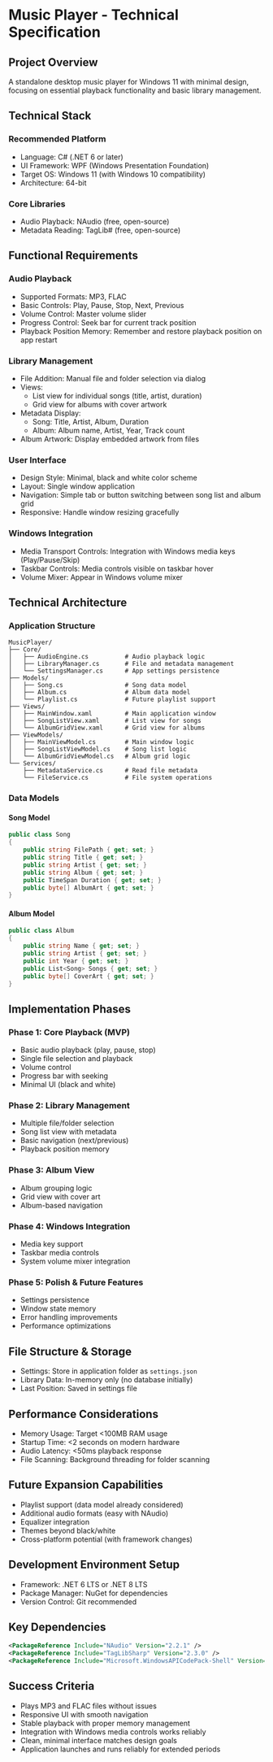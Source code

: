 # Music Player - Technical Specification

## Project Overview

A standalone desktop music player for Windows 11 with minimal design, focusing on essential playback functionality and basic library management.

## Technical Stack

### Recommended Platform

- Language: C# (.NET 6 or later)
- UI Framework: WPF (Windows Presentation Foundation)
- Target OS: Windows 11 (with Windows 10 compatibility)
- Architecture: 64-bit

### Core Libraries

- Audio Playback: NAudio (free, open-source)
- Metadata Reading: TagLib# (free, open-source)

## Functional Requirements

### Audio Playback

- Supported Formats: MP3, FLAC
- Basic Controls: Play, Pause, Stop, Next, Previous
- Volume Control: Master volume slider
- Progress Control: Seek bar for current track position
- Playback Position Memory: Remember and restore playback position on app restart

### Library Management

- File Addition: Manual file and folder selection via dialog
- Views:
  - List view for individual songs (title, artist, duration)
  - Grid view for albums with cover artwork
- Metadata Display:
  - Song: Title, Artist, Album, Duration
  - Album: Album name, Artist, Year, Track count
- Album Artwork: Display embedded artwork from files

### User Interface

- Design Style: Minimal, black and white color scheme
- Layout: Single window application
- Navigation: Simple tab or button switching between song list and album grid
- Responsive: Handle window resizing gracefully

### Windows Integration

- Media Transport Controls: Integration with Windows media keys (Play/Pause/Skip)
- Taskbar Controls: Media controls visible on taskbar hover
- Volume Mixer: Appear in Windows volume mixer

## Technical Architecture

### Application Structure

```
MusicPlayer/
├── Core/
│   ├── AudioEngine.cs          # Audio playback logic
│   ├── LibraryManager.cs       # File and metadata management
│   └── SettingsManager.cs      # App settings persistence
├── Models/
│   ├── Song.cs                 # Song data model
│   ├── Album.cs                # Album data model
│   └── Playlist.cs             # Future playlist support
├── Views/
│   ├── MainWindow.xaml         # Main application window
│   ├── SongListView.xaml       # List view for songs
│   └── AlbumGridView.xaml      # Grid view for albums
├── ViewModels/
│   ├── MainViewModel.cs        # Main window logic
│   ├── SongListViewModel.cs    # Song list logic
│   └── AlbumGridViewModel.cs   # Album grid logic
└── Services/
    ├── MetadataService.cs      # Read file metadata
    └── FileService.cs          # File system operations
```

### Data Models

#### Song Model

```csharp
public class Song
{
    public string FilePath { get; set; }
    public string Title { get; set; }
    public string Artist { get; set; }
    public string Album { get; set; }
    public TimeSpan Duration { get; set; }
    public byte[] AlbumArt { get; set; }
}
```

#### Album Model

```csharp
public class Album
{
    public string Name { get; set; }
    public string Artist { get; set; }
    public int Year { get; set; }
    public List<Song> Songs { get; set; }
    public byte[] CoverArt { get; set; }
}
```

## Implementation Phases

### Phase 1: Core Playback (MVP)

- Basic audio playback (play, pause, stop)
- Single file selection and playback
- Volume control
- Progress bar with seeking
- Minimal UI (black and white)

### Phase 2: Library Management

- Multiple file/folder selection
- Song list view with metadata
- Basic navigation (next/previous)
- Playback position memory

### Phase 3: Album View

- Album grouping logic
- Grid view with cover art
- Album-based navigation

### Phase 4: Windows Integration

- Media key support
- Taskbar media controls
- System volume mixer integration

### Phase 5: Polish & Future Features

- Settings persistence
- Window state memory
- Error handling improvements
- Performance optimizations

## File Structure & Storage

- Settings: Store in application folder as `settings.json`
- Library Data: In-memory only (no database initially)
- Last Position: Saved in settings file

## Performance Considerations

- Memory Usage: Target <100MB RAM usage
- Startup Time: <2 seconds on modern hardware
- Audio Latency: <50ms playback response
- File Scanning: Background threading for folder scanning

## Future Expansion Capabilities

- Playlist support (data model already considered)
- Additional audio formats (easy with NAudio)
- Equalizer integration
- Themes beyond black/white
- Cross-platform potential (with framework changes)

## Development Environment Setup

- Framework: .NET 6 LTS or .NET 8 LTS
- Package Manager: NuGet for dependencies
- Version Control: Git recommended

## Key Dependencies

```xml
<PackageReference Include="NAudio" Version="2.2.1" />
<PackageReference Include="TagLibSharp" Version="2.3.0" />
<PackageReference Include="Microsoft.WindowsAPICodePack-Shell" Version="1.1.4" />
```

## Success Criteria

- Plays MP3 and FLAC files without issues
- Responsive UI with smooth navigation
- Stable playback with proper memory management
- Integration with Windows media controls works reliably
- Clean, minimal interface matches design goals
- Application launches and runs reliably for extended periods
